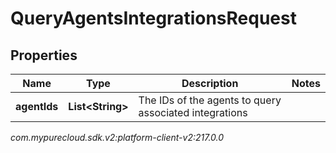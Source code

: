 # QueryAgentsIntegrationsRequest


## Properties

| Name | Type | Description | Notes |
| ------------ | ------------- | ------------- | ------------- |
| **agentIds** | **List&lt;String&gt;** | The IDs of the agents to query associated integrations |  |




_com.mypurecloud.sdk.v2:platform-client-v2:217.0.0_
